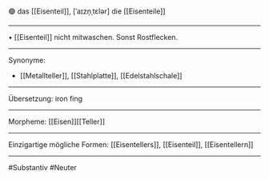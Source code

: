 🟢 das [[Eisenteil]], [ˈaɪzn̩ˌtɛlər]
die [[Eisenteile]]


---
• [[Eisenteil]] nicht mitwaschen. Sonst Rostflecken.


---
Synonyme: 
- [[Metallteller]], [[Stahlplatte]], [[Edelstahlschale]]

---
Übersetzung: iron fing

---
Morpheme:
[[Eisen]][[Teller]]

---
Einzigartige mögliche Formen: [[Eisentellers]], [[Eisenteil]], [[Eisentellern]]

---
#Substantiv #Neuter